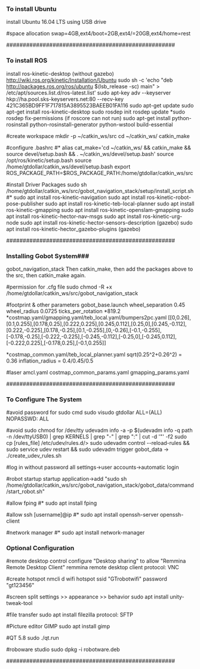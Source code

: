 ### To install Ubuntu ###

install Ubuntu 16.04 LTS using USB drive

#space allocation
swap=4GB,ext4/boot=2GB,ext4/=20GB,ext4/home=rest

###################################################

### To install ROS ###

install ros-kinetic-desktop (without gazebo)
http://wiki.ros.org/kinetic/Installation/Ubuntu
sudo sh -c 'echo "deb http://packages.ros.org/ros/ubuntu $(lsb_release -sc) main" > /etc/apt/sources.list.d/ros-latest.list'
sudo apt-key adv --keyserver hkp://ha.pool.sks-keyservers.net:80 --recv-key 421C365BD9FF1F717815A3895523BAEEB01FA116
sudo apt-get update
sudo apt-get install ros-kinetic-desktop
sudo rosdep init
rosdep update
*sudo rosdep fix-permissions (if roscore can not run)
sudo apt-get install python-rosinstall python-rosinstall-generator python-wstool build-essential

#create workspace
mkdir -p ~/catkin_ws/src
cd ~/catkin_ws/
catkin_make

#configure .bashrc
#*
alias cat_make='cd ~/catkin_ws/ && catkin_make && source devel/setup.bash && . ~/catkin_ws/devel/setup.bash'
source /opt/ros/kinetic/setup.bash
source /home/gtdollar/catkin_ws/devel/setup.bash
export ROS_PACKAGE_PATH=$ROS_PACKAGE_PATH:/home/gtdollar/catkin_ws/src

#install Driver Packages
sudo sh /home/gtdollar/catkin_ws/src/gobot_navigation_stack/setup/install_script.sh
#*
sudo apt install ros-kinetic-navigation
sudo apt install ros-kinetic-robot-pose-publisher
sudo apt install ros-kinetic-teb-local-planner
sudo apt install ros-kinetic-gmapping
sudo apt install ros-kinetic-openslam-gmapping
sudo apt install ros-kinetic-hector-nav-msgs
sudo apt install ros-kinetic-urg-node
sudo apt install ros-kinetic-hector-sensors-description (gazebo)
sudo apt install ros-kinetic-hector_gazebo-plugins (gazebo)

###################################################

### Installing Gobot System###
gobot_navigation_stack
Then catkin_make, then add the packages above to the src, then catkin_make again.

#permission for .cfg file
sudo chmod -R +x /home/gtdollar/catkin_ws/src/gobot_navigation_stack

#footprint & other parameters
gobot_base.launch   wheel_separation    0.45
                    wheel_radius        0.0725
                    ticks_per_rotation  *819.2
*costmap.yaml/gmapping.yaml/teb_local.yaml/bumpers2pc.yaml
[[0,0.26],[0.1,0.255],[0.178,0.25],[0.222,0.225],[0.245,0.112],[0.25,0],[0.245,-0.112],[0.222,-0.225],[0.178,-0.25],[0.1,-0.255],[0,-0.26],[-0.1,-0.255],[-0.178,-0.25],[-0.222,-0.225],[-0.245,-0.112],[-0.25,0],[-0.245,0.112],[-0.222,0.225],[-0.178,0.25],[-0.1,0.255]]

*costmap_common.yaml/teb_local_planner.yaml
sqrt(0.25^2+0.26^2) = 0.36
inflation_radius = 0.4/0.45/0.5

#laser
amcl.yaml
costmap_common_params.yaml
gmapping_params.yaml

###################################################

### To Configure The System ###

#avoid password for sudo cmd
sudo visudo 
gtdollar ALL=(ALL) NOPASSWD: ALL

#avoid sudo chmod for /dev/tty
udevadm info -a -p $(udevadm info -q path -n /dev/ttyUSB0) | grep KERNELS | grep "-" | grep ":" | cut -d '"' -f2
sudo cp [rules_file] /etc/udev/rules.d/>
sudo udevadm control --reload-rules && sudo service udev restart && sudo udevadm trigger
gobot_data -> ./create_udev_rules.sh

#log in without password
all settings->user accounts->automatic login

#robot startup
startup application->add "sudo sh /home/gtdollar/catkin_ws/src/gobot_navigation_stack/gobot_data/command/start_robot.sh"

#allow fping
#*
sudo apt install fping

#allow ssh [username]@ip
#*
sudo apt install openssh-server openssh-client

#network manager
#*
sudo apt install network-manager

### Optional Configuration ###

#remote desktop control
configure "Desktop sharing" to allow "Remmina Remote Desktop Client"
remmina remote desktop client
protocol: VNC

#create hotspot
nmcli d wifi hotspot ssid "GTrobotwifi" password "gt123456"

#screen split
settings >> appearance >> behavior
sudo apt install unity-tweak-tool

#file transfer
sudo apt install filezilla
protocol: SFTP

#Picture editor GIMP
sudo apt install gimp

#QT 5.8
sudo ./qt.run

#roboware studio
sudo dpkg -i robotware.deb

###################################################
